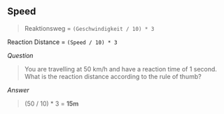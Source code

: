## Speed

> Reaktionsweg = `(Geschwindigkeit / 10) * 3`

Reaction Distance = `(Speed / 10) * 3`

*Question*
> You are travelling at 50 km/h and have a reaction time of 1 second. What is the reaction distance according to the rule of thumb?

*Answer*
> (50 / 10) * 3 = **15m**